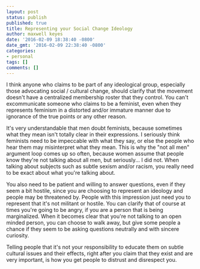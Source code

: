 ```yaml
---
layout: post
status: publish
published: true
title: Representing your Social Change Ideology
author: maxwell keyes
date: '2016-02-09 18:38:40 -0800'
date_gmt: '2016-02-09 22:38:40 -0800'
categories:
- personal
tags: []
comments: []
---
```


I think anyone who claims to be part of any ideological group, especially those advocating social / cultural change,
should clarify that the movement doesn't have a centralized membership roster that they control. You can't
excommunicate someone who claims to be a feminist, even when they represents feminism in a distorted and/or immature
manner due to ignorance of the true points or any other reason.

It's very understandable that men doubt feminists, because sometimes what they mean isn't totally clear in their
expressions. I seriously think feminists need to be impeccable with what they say, or else the people who hear them
may misinterpret what they mean. This is why the "not all men" argument loop comes up so often, because women assume
that people know they're not talking about all men, but seriously... I did not. When talking about subjects such as
subtle sexism and/or racism, you really need to be exact about what you're talking about.

You also need to be patient and willing to answer questions, even if they seem a bit hostile, since you are choosing
to represent an ideology and people may be threatened by. People with this impression just need you to represent that
it's not militant or hostile. You can clarify that of course at times you're going to be angry, if you are a person
that is being marginalized. When it becomes clear that you're not talking to an open minded person, you can choose to
walk away, but give some people a chance if they seem to be asking questions neutrally and with sincere curiosity.

Telling people that it's not your responsibility to educate them on subtle cultural issues and their effects, right
after you claim that they exist and are very important, is how you get people to distrust and disrespect you.
